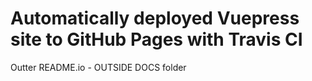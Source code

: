 # Automatically deployed Vuepress site to GitHub Pages with Travis CI

Outter README.io - OUTSIDE DOCS folder